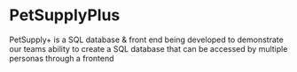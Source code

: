 # PetSupplyPlus
PetSupply+ is a SQL database &amp; front end being developed to demonstrate our teams ability to create a SQL database that can be accessed by multiple personas through a frontend
